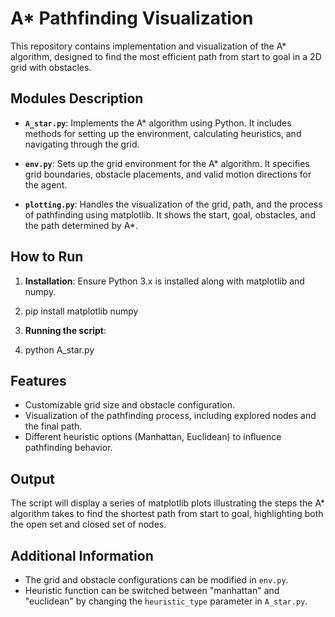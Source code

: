 # A* Pathfinding Visualization

This repository contains implementation and visualization of the A* algorithm, designed to find the most efficient path from start to goal in a 2D grid with obstacles.

## Modules Description

- **`A_star.py`**: Implements the A* algorithm using Python. It includes methods for setting up the environment, calculating heuristics, and navigating through the grid.

- **`env.py`**: Sets up the grid environment for the A* algorithm. It specifies grid boundaries, obstacle placements, and valid motion directions for the agent.

- **`plotting.py`**: Handles the visualization of the grid, path, and the process of pathfinding using matplotlib. It shows the start, goal, obstacles, and the path determined by A*.

## How to Run

1. **Installation**: Ensure Python 3.x is installed along with matplotlib and numpy.
2. pip install matplotlib numpy

3. **Running the script**:
4. python A_star.py

## Features

- Customizable grid size and obstacle configuration.
- Visualization of the pathfinding process, including explored nodes and the final path.
- Different heuristic options (Manhattan, Euclidean) to influence pathfinding behavior.

## Output

The script will display a series of matplotlib plots illustrating the steps the A* algorithm takes to find the shortest path from start to goal, highlighting both the open set and closed set of nodes.

## Additional Information

- The grid and obstacle configurations can be modified in `env.py`.
- Heuristic function can be switched between "manhattan" and "euclidean" by changing the `heuristic_type` parameter in `A_star.py`.
